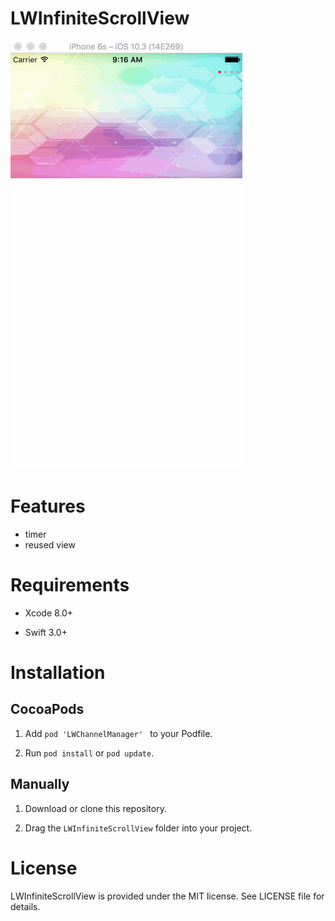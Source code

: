 # LWInfiniteScrollView

![图片](https://github.com/magic3584/LWInfiniteScrollView/raw/master/screenshot.gif)

# Features
* timer
* reused view

# Requirements
* Xcode 8.0+

* Swift 3.0+

# Installation
## CocoaPods

1. Add ``pod 'LWChannelManager' `` to your Podfile.

2. Run ``pod install`` or ``pod update``.

## Manually
1. Download or clone this repository.

2. Drag the ``LWInfiniteScrollView`` folder into your project.


# License
LWInfiniteScrollView is provided under the MIT license. See LICENSE file for details.

